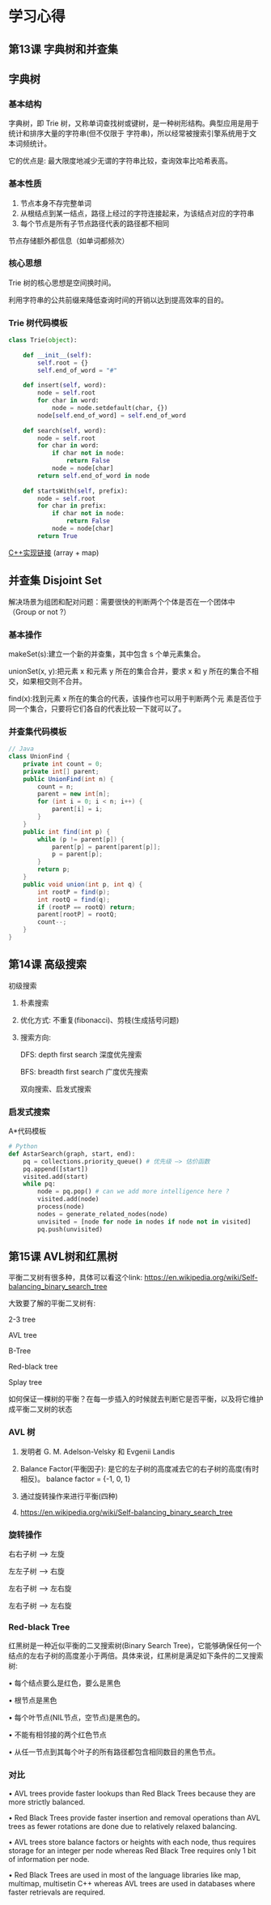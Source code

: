 # 学习心得

## 第13课 字典树和并查集

## 字典树

### 基本结构

字典树，即 Trie 树，又称单词查找树或键树，是一种树形结构。典型应用是用于统计和排序大量的字符串(但不仅限于 字符串)，所以经常被搜索引擎系统用于文本词频统计。

它的优点是: 最大限度地减少无谓的字符串比较，查询效率比哈希表高。

### 基本性质

1. 节点本身不存完整单词
2. 从根结点到某一结点，路径上经过的字符连接起来，为该结点对应的字符串
3. 每个节点是所有子节点路径代表的路径都不相同

节点存储额外都信息（如单词都频次）

### 核心思想

Trie 树的核心思想是空间换时间。 

利用字符串的公共前缀来降低查询时间的开销以达到提高效率的目的。

### Trie 树代码模板

```python
class Trie(object):
  
	def __init__(self): 
		self.root = {} 
		self.end_of_word = "#" 
 
	def insert(self, word): 
		node = self.root 
		for char in word: 
			node = node.setdefault(char, {}) 
		node[self.end_of_word] = self.end_of_word 
 
	def search(self, word): 
		node = self.root 
		for char in word: 
			if char not in node: 
				return False 
			node = node[char] 
		return self.end_of_word in node 
 
	def startsWith(self, prefix): 
		node = self.root 
		for char in prefix: 
			if char not in node: 
				return False 
			node = node[char] 
		return True
```

[C++实现链接](https://leetcode.com/problems/implement-trie-prefix-tree/discuss/58868/Implement-Trie-(Prefix-Tree)-C%2B%2B-Clean-Code-(array-or-map)) (array + map)

## 并查集 Disjoint Set

解决场景为组团和配对问题：需要很快的判断两个个体是否在一个团体中 （Group or not ?）

### 基本操作
makeSet(s):建立一个新的并查集，其中包含 s 个单元素集合。

unionSet(x, y):把元素 x 和元素 y 所在的集合合并，要求 x 和 y 所在的集合不相交，如果相交则不合并。

find(x):找到元素 x 所在的集合的代表，该操作也可以用于判断两个元 素是否位于同一个集合，只要将它们各自的代表比较一下就可以了。

### 并查集代码模板
```java
// Java
class UnionFind { 
	private int count = 0; 
	private int[] parent; 
	public UnionFind(int n) { 
		count = n; 
		parent = new int[n]; 
		for (int i = 0; i < n; i++) { 
			parent[i] = i;
		}
	} 
	public int find(int p) { 
		while (p != parent[p]) { 
			parent[p] = parent[parent[p]]; 
			p = parent[p]; 
		}
		return p; 
	}
	public void union(int p, int q) { 
		int rootP = find(p); 
		int rootQ = find(q); 
		if (rootP == rootQ) return; 
		parent[rootP] = rootQ; 
		count--;
	}
}
```

## 第14课 高级搜索

初级搜索
1. 朴素搜索
2. 优化方式: 不重复(fibonacci)、剪枝(生成括号问题)
3. 搜索方向:
	
	DFS: depth first search 深度优先搜索 
	
	BFS: breadth first search 广度优先搜索
	
	双向搜索、启发式搜索

### 启发式搜索

A*代码模板

```python
# Python
def AstarSearch(graph, start, end):
	pq = collections.priority_queue() # 优先级 —> 估价函数
	pq.append([start]) 
	visited.add(start)
	while pq: 
		node = pq.pop() # can we add more intelligence here ?
		visited.add(node)
		process(node) 
		nodes = generate_related_nodes(node) 
   		unvisited = [node for node in nodes if node not in visited]
		pq.push(unvisited)
```

## 第15课 AVL树和红黑树

平衡二叉树有很多种，具体可以看这个link: https://en.wikipedia.org/wiki/Self-balancing_binary_search_tree 

大致要了解的平衡二叉树有: 

2-3 tree 

AVL tree 

B-Tree 

Red-black tree 

Splay tree 

如何保证一棵树的平衡？在每一步插入的时候就去判断它是否平衡，以及将它维护成平衡二叉树的状态

### AVL 树

1. 发明者 G. M. Adelson-Velsky 和 Evgenii Landis

2. Balance Factor(平衡因子): 是它的左子树的高度减去它的右子树的高度(有时相反)。 balance factor = {-1, 0, 1}

3. 通过旋转操作来进行平衡(四种)

4. https://en.wikipedia.org/wiki/Self-balancing_binary_search_tree

### 旋转操作

右右子树 —> 左旋

左左子树 —> 右旋

左右子树 —> 左右旋

左右子树 —> 左右旋

### Red-black Tree

红黑树是一种近似平衡的二叉搜索树(Binary Search Tree)，它能够确保任何一个结点的左右子树的高度差小于两倍。具体来说，红黑树是满足如下条件的二叉搜索树:

• 每个结点要么是红色，要么是黑色

• 根节点是黑色

• 每个叶节点(NIL节点，空节点)是黑色的。

• 不能有相邻接的两个红色节点

• 从任一节点到其每个叶子的所有路径都包含相同数目的黑色节点。

### 对比
• AVL trees provide faster lookups than Red Black Trees because they are more strictly balanced.

• Red Black Trees provide faster insertion and removal operations than AVL trees as fewer rotations are done due to relatively relaxed balancing.

• AVL trees store balance factors or heights with each node, thus requires storage for an integer per node whereas Red Black Tree requires only 1 bit of information per node.

• Red Black Trees are used in most of the language libraries like map, multimap, multisetin C++ whereas AVL trees are used in databases where faster retrievals are required.